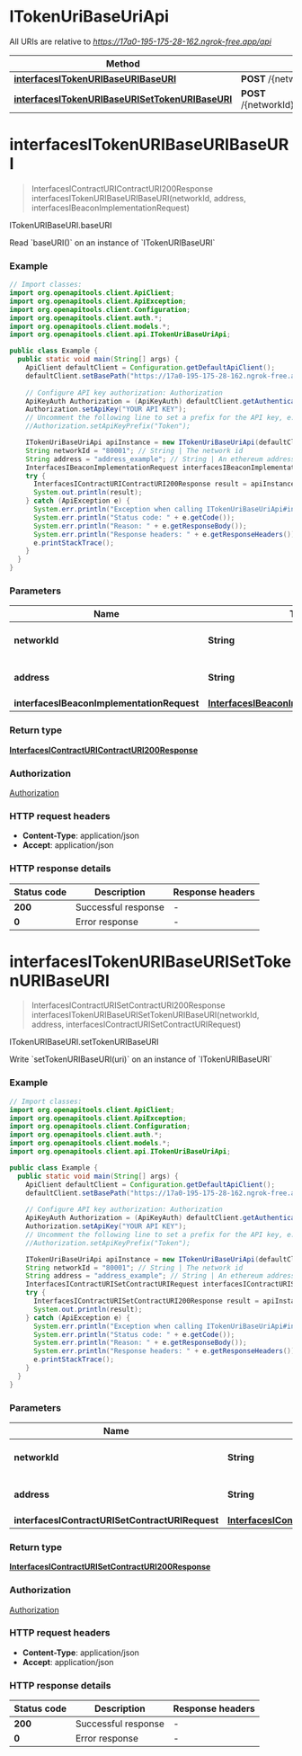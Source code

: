 # ITokenUriBaseUriApi

All URIs are relative to *https://17a0-195-175-28-162.ngrok-free.app/api*

| Method | HTTP request | Description |
|------------- | ------------- | -------------|
| [**interfacesITokenURIBaseURIBaseURI**](ITokenUriBaseUriApi.md#interfacesITokenURIBaseURIBaseURI) | **POST** /{networkId}/interface/ITokenURIBaseURI/read/{address}/baseURI | ITokenURIBaseURI.baseURI |
| [**interfacesITokenURIBaseURISetTokenURIBaseURI**](ITokenUriBaseUriApi.md#interfacesITokenURIBaseURISetTokenURIBaseURI) | **POST** /{networkId}/interface/ITokenURIBaseURI/write/{address}/setTokenURIBaseURI | ITokenURIBaseURI.setTokenURIBaseURI |


<a id="interfacesITokenURIBaseURIBaseURI"></a>
# **interfacesITokenURIBaseURIBaseURI**
> InterfacesIContractURIContractURI200Response interfacesITokenURIBaseURIBaseURI(networkId, address, interfacesIBeaconImplementationRequest)

ITokenURIBaseURI.baseURI

Read &#x60;baseURI()&#x60; on an instance of &#x60;ITokenURIBaseURI&#x60;

### Example
```java
// Import classes:
import org.openapitools.client.ApiClient;
import org.openapitools.client.ApiException;
import org.openapitools.client.Configuration;
import org.openapitools.client.auth.*;
import org.openapitools.client.models.*;
import org.openapitools.client.api.ITokenUriBaseUriApi;

public class Example {
  public static void main(String[] args) {
    ApiClient defaultClient = Configuration.getDefaultApiClient();
    defaultClient.setBasePath("https://17a0-195-175-28-162.ngrok-free.app/api");
    
    // Configure API key authorization: Authorization
    ApiKeyAuth Authorization = (ApiKeyAuth) defaultClient.getAuthentication("Authorization");
    Authorization.setApiKey("YOUR API KEY");
    // Uncomment the following line to set a prefix for the API key, e.g. "Token" (defaults to null)
    //Authorization.setApiKeyPrefix("Token");

    ITokenUriBaseUriApi apiInstance = new ITokenUriBaseUriApi(defaultClient);
    String networkId = "80001"; // String | The network id
    String address = "address_example"; // String | An ethereum address
    InterfacesIBeaconImplementationRequest interfacesIBeaconImplementationRequest = new InterfacesIBeaconImplementationRequest(); // InterfacesIBeaconImplementationRequest | 
    try {
      InterfacesIContractURIContractURI200Response result = apiInstance.interfacesITokenURIBaseURIBaseURI(networkId, address, interfacesIBeaconImplementationRequest);
      System.out.println(result);
    } catch (ApiException e) {
      System.err.println("Exception when calling ITokenUriBaseUriApi#interfacesITokenURIBaseURIBaseURI");
      System.err.println("Status code: " + e.getCode());
      System.err.println("Reason: " + e.getResponseBody());
      System.err.println("Response headers: " + e.getResponseHeaders());
      e.printStackTrace();
    }
  }
}
```

### Parameters

| Name | Type | Description  | Notes |
|------------- | ------------- | ------------- | -------------|
| **networkId** | **String**| The network id | [default to 80001] |
| **address** | **String**| An ethereum address | |
| **interfacesIBeaconImplementationRequest** | [**InterfacesIBeaconImplementationRequest**](InterfacesIBeaconImplementationRequest.md)|  | |

### Return type

[**InterfacesIContractURIContractURI200Response**](InterfacesIContractURIContractURI200Response.md)

### Authorization

[Authorization](../README.md#Authorization)

### HTTP request headers

 - **Content-Type**: application/json
 - **Accept**: application/json

### HTTP response details
| Status code | Description | Response headers |
|-------------|-------------|------------------|
| **200** | Successful response |  -  |
| **0** | Error response |  -  |

<a id="interfacesITokenURIBaseURISetTokenURIBaseURI"></a>
# **interfacesITokenURIBaseURISetTokenURIBaseURI**
> InterfacesIContractURISetContractURI200Response interfacesITokenURIBaseURISetTokenURIBaseURI(networkId, address, interfacesIContractURISetContractURIRequest)

ITokenURIBaseURI.setTokenURIBaseURI

Write &#x60;setTokenURIBaseURI(uri)&#x60; on an instance of &#x60;ITokenURIBaseURI&#x60;

### Example
```java
// Import classes:
import org.openapitools.client.ApiClient;
import org.openapitools.client.ApiException;
import org.openapitools.client.Configuration;
import org.openapitools.client.auth.*;
import org.openapitools.client.models.*;
import org.openapitools.client.api.ITokenUriBaseUriApi;

public class Example {
  public static void main(String[] args) {
    ApiClient defaultClient = Configuration.getDefaultApiClient();
    defaultClient.setBasePath("https://17a0-195-175-28-162.ngrok-free.app/api");
    
    // Configure API key authorization: Authorization
    ApiKeyAuth Authorization = (ApiKeyAuth) defaultClient.getAuthentication("Authorization");
    Authorization.setApiKey("YOUR API KEY");
    // Uncomment the following line to set a prefix for the API key, e.g. "Token" (defaults to null)
    //Authorization.setApiKeyPrefix("Token");

    ITokenUriBaseUriApi apiInstance = new ITokenUriBaseUriApi(defaultClient);
    String networkId = "80001"; // String | The network id
    String address = "address_example"; // String | An ethereum address
    InterfacesIContractURISetContractURIRequest interfacesIContractURISetContractURIRequest = new InterfacesIContractURISetContractURIRequest(); // InterfacesIContractURISetContractURIRequest | 
    try {
      InterfacesIContractURISetContractURI200Response result = apiInstance.interfacesITokenURIBaseURISetTokenURIBaseURI(networkId, address, interfacesIContractURISetContractURIRequest);
      System.out.println(result);
    } catch (ApiException e) {
      System.err.println("Exception when calling ITokenUriBaseUriApi#interfacesITokenURIBaseURISetTokenURIBaseURI");
      System.err.println("Status code: " + e.getCode());
      System.err.println("Reason: " + e.getResponseBody());
      System.err.println("Response headers: " + e.getResponseHeaders());
      e.printStackTrace();
    }
  }
}
```

### Parameters

| Name | Type | Description  | Notes |
|------------- | ------------- | ------------- | -------------|
| **networkId** | **String**| The network id | [default to 80001] |
| **address** | **String**| An ethereum address | |
| **interfacesIContractURISetContractURIRequest** | [**InterfacesIContractURISetContractURIRequest**](InterfacesIContractURISetContractURIRequest.md)|  | |

### Return type

[**InterfacesIContractURISetContractURI200Response**](InterfacesIContractURISetContractURI200Response.md)

### Authorization

[Authorization](../README.md#Authorization)

### HTTP request headers

 - **Content-Type**: application/json
 - **Accept**: application/json

### HTTP response details
| Status code | Description | Response headers |
|-------------|-------------|------------------|
| **200** | Successful response |  -  |
| **0** | Error response |  -  |

